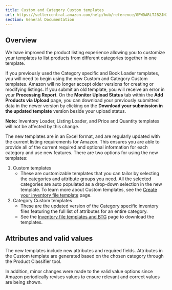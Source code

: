 ```yaml
---
title: Custom and Category Custom templates
url: https://sellercentral.amazon.com/help/hub/reference/GPWDARLTJB2JNJ8R
section: General Documentation
---
```


## Overview

We have improved the product listing experience allowing you to customize your
templates to list products from different categories together in one template.

If you previously used the Category specific and Book Loader templates, you
will need to begin using the new Custom and Category Custom templates. Amazon
will no longer accept older versions for creating or modifying listings. If
you submit an old template, you will receive an error in your **Processing
Report**. On the **Monitor Upload Status** tab within the **Add Products via
Upload** page, you can download your previously submitted data in the newer
version by clicking on the **Download your submission in the updated
template** version beside your upload status.

**Note:** Inventory Loader, Listing Loader, and Price and Quantity templates
will not be affected by this change.

The new templates are in an Excel format, and are regularly updated with the
current listing requirements for Amazon. This ensures you are able to provide
all of the current required and optional information for each category and use
new features. There are two options for using the new templates:  

  1. Custom templates
     * These are customizable templates that you can tailor by selecting the categories and attribute groups you need. All the selected categories are auto populated as a drop-down selection in the new template. To learn more about Custom templates, see the [Create your inventory file template](/gp/help/G202094740) page.
  2. Category Custom templates
     * These are the updated version of the Category specific inventory files featuring the full list of attributes for an entire category.
     * See the [Inventory file templates and BTG](/gp/help/G1641) page to download the templates.

## Attributes and valid values

The new templates include new attributes and required fields. Attributes in
the Custom template are generated based on the chosen category through the
Product Classifier tool.

In addition, minor changes were made to the valid value options since Amazon
periodically revises values to ensure relevant and correct values are being
shown.

